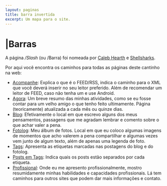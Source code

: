 ```yaml
---
layout: paginas
title: barra invertida
excerpt: Um mapa para o site.
---
```

<h1>
<span aria-hidden="true">|</span>Barras
</h1>
<section class="texto-geral">
<p>A página <i>/Slash</i> (ou /Barra) foi nomeada por <a href="https://calebhearth.com/" title="o jardim de Caleb">Caleb Hearth</a> e <a href="https://shellsharks.com/" title="o jardim de Shellsharks">Shellsharks</a>.</p>
<p>Por aqui você encontra os caminhos para todas as páginas deste cantinho na web:</p>
<ul>
<li><a href="{{ site.url }}/acompanhe" title="acompanhe">Acompanhe</a>: Explica o que é o FEED/RSS, indica o caminho para o XML que você deverá inserir no seu leitor preferido. Além de recomendar um leitor de FEED, caso não tenha um e use Android.</li>
<li><a href="{{ site.url }}/agora" title="o que estou fazendo">Agora</a>: Um breve resumo das minhas atividades, como se eu fosse contar para um velho amigo o que tenho feito ultimamente. Página (teoricamente) atualizada a cada mês ou quinze dias.</li>
<li><a href="{{ site.url }}/blog" title="se eu disser, será aqui">Blog</a>: Efetivamente o local em que escrevo alguns dos meus pensamentos, passagens que me agradam lembrar e comento sobre o que achar valer a pena.</li>
<li><a href="{{ site.url }}/fotolog" title="meu fotolog">Fotolog</a>: Meu álbum de fotos. Local em que eu coloco algumas imagens de momentos que acho valerem a pena compartilhar e algumas vezes vem junto de algum texto, além de apenas uma legenda de foto.</li>
<li><a href="{{ site.url }}/tags" title="do que estou falando">Tags</a>: Apresenta as etiquetas marcadas nas postagens do blog e do fotolog.</li>
<li><a href="{{ site.url }}/posts-em-tags/" title="do que estou falando e onde">Posts em Tags</a>: Indica quais os posts estão separados por cada etiqueta.</li>
<li><a href="{{ site.url }}/profissional" title="quem é o trabalhador">Profissional</a>: Onde eu me apresento profissionalmente, mostro resumidamente minhas habilidades e capacidades profissionais. Lá tem caminhos para outros sites que podem dar mais informações e contato.</li>
</ul>
</section>
